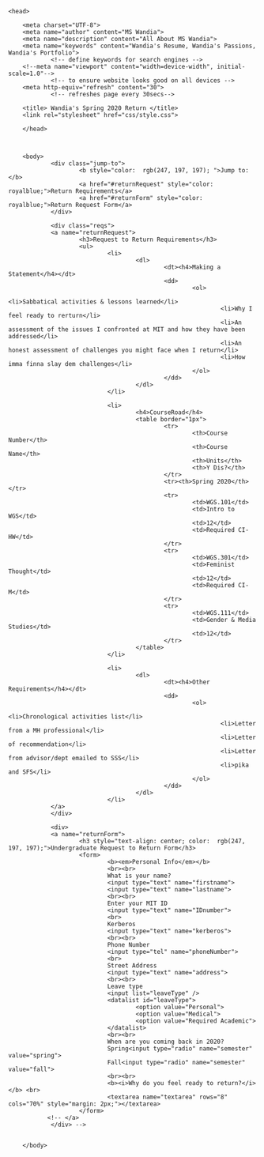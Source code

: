 
<html>

    <head>

        <meta charset="UTF-8">
        <meta name="author" content="MS Wandia">
        <meta name="description" content="All About MS Wandia">
        <meta name="keywords" content="Wandia's Resume, Wandia's Passions, Wandia's Portfolio">
                <!-- define keywords for search engines -->
        <!--meta name="viewport" content="width=device-width", initial-scale=1.0"-->
                <!-- to ensure website looks good on all devices -->
        <meta http-equiv="refresh" content="30"> 
                <!-- refreshes page every 30secs-->
                
        <title> Wandia's Spring 2020 Return </title>
        <link rel="stylesheet" href="css/style.css">

        </head>



        <body>
                <div class="jump-to">
                        <b style="color:  rgb(247, 197, 197); ">Jump to:</b>
                        <a href="#returnRequest" style="color: royalblue;">Return Requirements</a>
                        <a href="#returnForm" style="color: royalblue;">Return Request Form</a>
                </div>
                
                <div class="reqs">
                <a name="returnRequest">
                        <h3>Request to Return Requirements</h3>
                        <ul>
                                <li>
                                        <dl>
                                                <dt><h4>Making a Statement</h4></dt>
                                                <dd>
                                                        <ol>
                                                                <li>Sabbatical activities & lessons learned</li>
                                                                <li>Why I feel ready to rerturn</li>
                                                                <li>An assessment of the issues I confronted at MIT and how they have been addressed</li>
                                                                <li>An honest assessment of challenges you might face when I return</li>
                                                                <li>How imma finna slay dem challenges</li>
                                                        </ol>
                                                </dd>
                                        </dl>
                                </li>
                
                                <li>
                                        <h4>CourseRoad</h4>
                                        <table border="1px">
                                                <tr>
                                                        <th>Course Number</th>
                                                        <th>Course Name</th>
                                                        <th>Units</th>
                                                        <th>Y Dis?</th>
                                                </tr>
                                                <tr><th>Spring 2020</th></tr>
                                                <tr>
                                                        <td>WGS.101</td>
                                                        <td>Intro to WGS</td>
                                                        <td>12</td>
                                                        <td>Required CI-HW</td>
                                                </tr>
                                                <tr>
                                                        <td>WGS.301</td>
                                                        <td>Feminist Thought</td>
                                                        <td>12</td>
                                                        <td>Required CI-M</td>
                                                </tr>
                                                <tr>
                                                        <td>WGS.111</td>
                                                        <td>Gender & Media Studies</td>
                                                        <td>12</td>
                                                </tr>
                                        </table>
                                </li>

                                <li>
                                        <dl>
                                                <dt><h4>Other Requirements</h4></dt>
                                                <dd>
                                                        <ol>
                                                                <li>Chronological activities list</li>
                                                                <li>Letter from a MH professional</li>
                                                                <li>Letter of recommendation</li>
                                                                <li>Letter from advisor/dept emailed to SSS</li>
                                                                <li>pika and SFS</li>
                                                        </ol>
                                                </dd>
                                        </dl>
                                </li>
                </a>
                </div>

                <div>
                <a name="returnForm">
                        <h3 style="text-align: center; color:  rgb(247, 197, 197);">Undergraduate Request to Return Form</h3> 
                        <form>
                                <b><em>Personal Info</em></b>
                                <br><br>
                                What is your name?
                                <input type="text" name="firstname">
                                <input type="text" name="lastname">
                                <br><br>
                                Enter your MIT ID 
                                <input type="text" name="IDnumber">
                                <br>
                                Kerberos
                                <input type="text" name="kerberos">
                                <br><br>
                                Phone Number
                                <input type="tel" name="phoneNumber">
                                <br>
                                Street Address
                                <input type="text" name="address">
                                <br><br>
                                Leave type
                                <input list="leaveType" />
                                <datalist id="leaveType">
                                        <option value="Personal">
                                        <option value="Medical">
                                        <option value="Required Academic">
                                </datalist>
                                <br><br>
                                When are you coming back in 2020?
                                Spring<input type="radio" name="semester" value="spring">
                                Fall<input type="radio" name="semester" value="fall">
                                <br><br>
                                <b><i>Why do you feel ready to return?</i></b> <br>
                                <textarea name="textarea" rows="8" cols="70%" style="margin: 2px;"></textarea>
                        </form>
               <!-- </a>      
                </div> -->
                

        </body>

</html>
